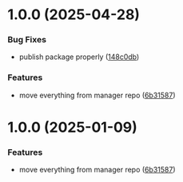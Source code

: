 # 1.0.0 (2025-04-28)


### Bug Fixes

* publish package properly ([148c0db](https://github.com/ReVanced/revanced-manager-downloader-api/commit/148c0dbac2398f4343f0e149440fd89c00eada89))


### Features

* move everything from manager repo ([6b31587](https://github.com/ReVanced/revanced-manager-downloader-api/commit/6b315871852c7ac28beb1b0182cfb564603d27d1))

# 1.0.0 (2025-01-09)


### Features

* move everything from manager repo ([6b31587](https://github.com/ReVanced/revanced-manager-downloader-api/commit/6b315871852c7ac28beb1b0182cfb564603d27d1))
